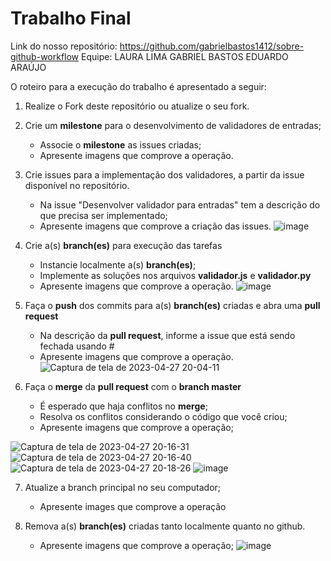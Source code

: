 # Trabalho Final

Link do nosso repositório: https://github.com/gabrielbastos1412/sobre-github-workflow
Equipe: LAURA LIMA
        GABRIEL BASTOS
        EDUARDO ARAÚJO

O roteiro para a execução do trabalho é apresentado a seguir:

1. Realize o Fork deste repositório ou atualize o seu fork.
2. Crie um __milestone__ para o desenvolvimento de validadores de entradas;
    - Associe o __milestone__ as issues criadas;
    - Apresente imagens que comprove a operação.

3. Crie issues para a implementação dos validadores, a partir da issue disponível no repositório.
    - Na issue "Desenvolver validador para entradas" tem a descrição do que precisa ser implementado;
    - Apresente imagens que comprove a criação das issues.
![image](https://user-images.githubusercontent.com/44775324/235048710-6890700c-432c-4d59-b5c9-106a4769cc80.png)

4. Crie a(s) __branch(es)__ para execução das tarefas
    - Instancie localmente a(s) __branch(es)__;
    - Implemente as soluções nos arquivos __validador.js__ e __validador.py__
    - Apresente imagens que comprove a operação.
![image](https://user-images.githubusercontent.com/44775324/235048771-6aea00d9-3fa9-4774-bb8e-5b70182d54cc.png)

5. Faça o __push__ dos commits para a(s) __branch(es)__ criadas e abra uma __pull request__
    - Na descrição da __pull request__, informe a issue que está sendo fechada usando #
    - Apresente imagens que comprove a operação.
![Captura de tela de 2023-04-27 20-04-11](https://user-images.githubusercontent.com/44775324/235015706-3af885b0-eb53-410a-947f-b30993756667.png)

6. Faça o __merge__ da __pull request__ com o __branch master__
    - É esperado que haja conflitos no __merge__; 
    - Resolva os conflitos considerando o código que você criou;
    - Apresente imagens que comprove a operação;

![Captura de tela de 2023-04-27 20-16-31](https://user-images.githubusercontent.com/44775324/235017633-21001048-3535-4ae0-80e0-64579d542bb9.png)
![Captura de tela de 2023-04-27 20-16-40](https://user-images.githubusercontent.com/44775324/235017647-7f9c7d50-156c-4e5c-958b-a3710ab1d1ff.png)
![Captura de tela de 2023-04-27 20-18-26](https://user-images.githubusercontent.com/44775324/235017652-1db68332-67f1-4d42-a6c2-abc622e1f0e9.png)
![image](https://user-images.githubusercontent.com/44775324/235048940-76f16e36-40d0-412a-b182-0ae7116a07b0.png)

7. Atualize a branch principal no seu computador;
    - Apresente images que comprove a operação

8. Remova a(s) __branch(es)__ criadas tanto localmente quanto no github.
    - Apresente imagens que comprove a operação;
![image](https://user-images.githubusercontent.com/44775324/235049062-dc1a121a-24ff-4236-bb6a-60d38820ec22.png)
